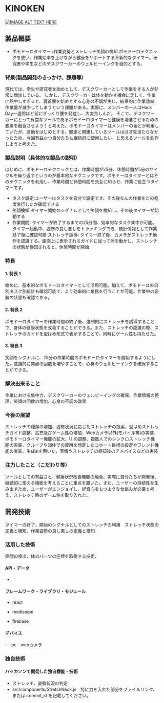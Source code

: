 # KINOKEN

[![IMAGE ALT TEXT HERE](https://jphacks.com/wp-content/uploads/2024/07/JPHACKS2024_ogp.jpg)](https://www.youtube.com/watch?v=DZXUkEj-CSI)

## 製品概要
- ポモドーロタイマー+作業姿勢とストレッチ笑顔の検知
ポモドーロテクニックを使い、作業効率を上げながら健康をサポートする革新的なタイマー。研究者や学生などのデスクワーカーのウェルビーイングを目的とする。

### 背景(製品開発のきっかけ、課題等）
現代では、学生や研究者を始めとして、デスクワーカーとして作業をする人が非常に増加している。
しかし、デスクワーカーは体を動かす機会に乏しく、作業に熱中しすぎると、肩首腰を始めとする心身の不調が生じ、結果的に作業効率、作業量が減少してしまうという課題がある。実際に、メンバーの一人はHack Day一週間ほど前にぎっくり腰を発症し、大変苦しんだ。
そこで、デスクワーカーにとって有益なツールであるポモドーロタイマーと健康を増進させるための要素を融合させよう！と考えた。ポモドーロタイマーはメンバーの殆どが利用していたが、運動をはじめとする、健康と関連しているツールはほぼ見当たらなかったため、今回有益かつ自分たちも継続的に使用したい、と思えるツールを創作しようと考えた。
### 製品説明（具体的な製品の説明）
はじめに、ポモドーロテクニックとは、作業時間が25分、休憩時間が5分のサイクルを繰り返すというのが基本的なテクニックです。ポモドーロタイマーとはそのテクニックを利用し、作業時間と休憩時間を交互に知らせ、作業に役立つタイマーです。
- タスク設定:ユーザーはタスクを自分で設定でき、その後なんの作業をどの程度実行したか確認できる
- 笑顔検知:タイマー開始のシグナルとして笑顔を検知し、その後タイマーが始動する
- 作業期間: タイマーが終了するまでの25分間、効率的なタスク集中が可能。タイマー起動中、姿勢の良し悪しをトラッキングでき、統計情報として作業終了後に確認可能
ストレッチ誘導: タイマー終了後、カメラがストレッチ動作を認識する。画面上に表示されるガイドに従って体を動かし、ストレッチの状態が検知されると、休憩時間が開始

### 特長

#### 1. 特長 1
始めに、基本的なポモドーロタイマーとして活用可能。加えて、ポモドーロの日別タスク別統計も確認可能で、より効率的に業務を行うことが可能。作業中の姿勢の状態も確認できる。

#### 2. 特長 2
ポモドーロタイマーの作業時間の終了後、強制的にストレッチを誘導することで、身体の健康状態を改善することができる。また、ストレッチの認識の際、ストレッチのガイドを型はめ形式で表示することで、同時にゲーム性も持たせた。

#### 3. 特長 3
笑顔をシグナルに、25分の作業時間のポモドーロタイマーを開始するようにした。意識的に笑顔の回数を増やすことで、心身のウェルビーイングを確保することができる。

### 解決出来ること
作業における集中力、デスクワーカーのウェルビーイングの確保、作業情報の整理、笑顔の回数の増加、心身の不調の改善
### 今後の展望
ストレッチの種類の増加、姿勢状況に応じたストレッチの提案、型はめストレッチガイド調整、拡充及びゲーム性の増加、Webカメラ以外(モバイル等)の実装、ポモドーロタイマー機能の拡大、UIの調整、複数人でのシンクロストレッチ機能の実装、グループや団体での使用を想定したコホート目標の設定やフレンド機能の実装、生成aiを用いた、表情やストレッチの検知後のアドバイスなどの実装
### 注力したこと（こだわり等）
ツールとしての有益さと、健康状況改善機能の融合。実際に自分たちが開発後、継続的に使える機能を考えることに重点を置いた。また、ユーザーの持続性を生み出すため、ユーザーがエンジョイし、好奇心をもつような仕組みが必要と考え、ストレッチ時のゲーム性を取り入れた。


## 開発技術
タイマーの終了、開始のシグナルとしてのストレッチの利用　ストレッチ状態の定義と検知、作業姿勢の良し悪しの定義と検知
### 活用した技術
笑顔の検出、体のパーツの座標を取得する技術、
#### API・データ
-

#### フレームワーク・ライブラリ・モジュール
- react 

- mediapipe

- firebase

#### デバイス
-　pc　webカメラ

### 独自技術

#### ハッカソンで開発した独自機能・技術

- ストレッチ、姿勢状況の判定
- src/components/StretchNeck.js　特に力を入れた部分をファイルリンク、または commit_id を記載してください。
